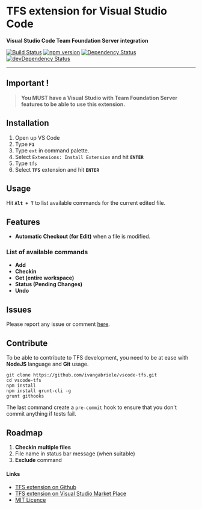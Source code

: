 # TFS extension for Visual Studio Code
**Visual Studio Code Team Foundation Server integration**

[![Build Status](https://travis-ci.org/ivangabriele/vscode-tfs.svg?branch=master)](https://travis-ci.org/ivangabriele/vscode-tfs)
[![npm version](https://badge.fury.io/js/vscode-tfs.svg)](https://badge.fury.io/js/vscode-tfs)
[![Dependency Status](https://david-dm.org/ivangabriele/vscode-tfs.svg)](https://david-dm.org/ivangabriele/vscode-tfs)
[![devDependency Status](https://david-dm.org/ivangabriele/vscode-tfs/dev-status.svg)](https://david-dm.org/ivangabriele/vscode-tfs#info=devDependencies)

---

## Important !

> **You MUST have a Visual Studio with Team Foundation Server features to be able to use this extension.**

## Installation

1. Open up VS Code
2. Type **`F1`**
3. Type `ext` in command palette.
4. Select `Extensions: Install Extension` and hit **`ENTER`**
5. Type `tfs`
6. Select **`TFS`** extension and hit **`ENTER`**

## Usage

Hit **`Alt + T`** to list available commands for the current edited file.

## Features

- **Automatic Checkout (for Edit)** when a file is modified.

### List of available commands

- **Add**
- **Checkin**
- **Get (entire workspace)**
- **Status (Pending Changes)**
- **Undo**

## Issues

Please report any issue or comment [here](https://github.com/ivangabriele/vscode-tfs/issues).

## Contribute

To be able to contribute to TFS development, you need to be at ease with **NodeJS** language and **Git** usage.

    git clone https://github.com/ivangabriele/vscode-tfs.git
    cd vscode-tfs
    npm install
    npm install grunt-cli -g
    grunt githooks

The last command create a `pre-commit` hook to ensure that you don't commit anything if tests fail.

## Roadmap

1. **Checkin multiple files**
2. File name in status bar message (when suitable)
3. **Exclude** command

#### Links

- [TFS extension on Github](https://github.com/ivangabriele/vscode-tfs)
- [TFS extension on Visual Studio Market Place](https://marketplace.visualstudio.com/items/ivangabriele.vscode-tfs)
- [MIT Licence](https://github.com/ivangabriele/vscode-tfs/blob/master/LICENCE)
